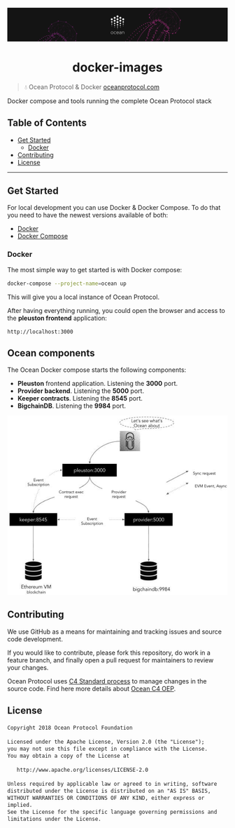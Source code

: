 [![banner](doc/img/repo-banner@2x.png)](https://oceanprotocol.com)

<h1 align="center">docker-images</h1>

> 💧 Ocean Protocol & Docker
> [oceanprotocol.com](https://oceanprotocol.com)

Docker compose and tools running the complete Ocean Protocol stack

## Table of Contents

  - [Get Started](#get-started)
     - [Docker](#docker)
  - [Contributing](#contributing)
  - [License](#license)

---

## Get Started

For local development you can use Docker & Docker Compose. To do that you need to have the newest versions available of both:

* [Docker](https://www.docker.com/get-started)
* [Docker Compose](https://docs.docker.com/compose/)

### Docker

The most simple way to get started is with Docker compose:

```bash
docker-compose --project-name=ocean up
```

This will give you a local instance of Ocean Protocol.

After having everything running, you could open the browser and access to the **pleuston frontend** application:

```
http://localhost:3000
```

## Ocean components

The Ocean Docker compose starts the following components:

* **Pleuston** frontend application. Listening the **3000** port.
* **Provider backend**. Listening the **5000** port.
* **Keeper contracts**. Listening the **8545** port.
* **BigchainDB**. Listening the **9984** port.

![Ocean Docker Images](doc/img/docker-images.jpg)

## Contributing

We use GitHub as a means for maintaining and tracking issues and source code development.

If you would like to contribute, please fork this repository, do work in a feature branch, and finally open a pull request for maintainers to review your changes.

Ocean Protocol uses [C4 Standard process](https://github.com/unprotocols/rfc/blob/master/1/README.md) to manage changes in the source code.  Find here more details about [Ocean C4 OEP](https://github.com/oceanprotocol/OEPs/tree/master/1).

## License

```
Copyright 2018 Ocean Protocol Foundation

Licensed under the Apache License, Version 2.0 (the "License");
you may not use this file except in compliance with the License.
You may obtain a copy of the License at

   http://www.apache.org/licenses/LICENSE-2.0

Unless required by applicable law or agreed to in writing, software
distributed under the License is distributed on an "AS IS" BASIS,
WITHOUT WARRANTIES OR CONDITIONS OF ANY KIND, either express or implied.
See the License for the specific language governing permissions and
limitations under the License.
```
